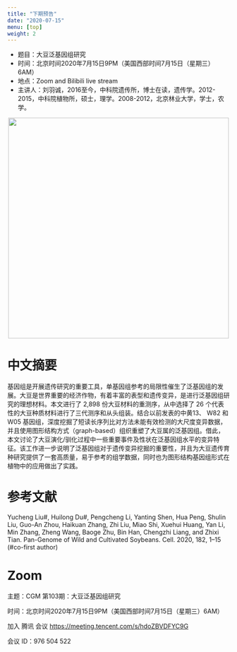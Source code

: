 ```yaml
---
title: "下期预告"
date: "2020-07-15"
menu: [top]
weight: 2
---
```


- 题目：大豆泛基因组研究
- 时间：北京时间2020年7月15日9PM（美国西部时间7月15日（星期三）6AM）
- 地点：Zoom and Bilibili live stream
- 主讲人：刘羽诚，2016至今，中科院遗传所，博士在读，遗传学。2012-2015，中科院植物所，硕士，理学。2008-2012，北京林业大学，学士，农学。

<div align="center">
<img src="https://i.loli.net/2020/07/08/DxXH18IVhAnvNBL.jpg" height=500>
</div>


# 中文摘要

基因组是开展遗传研究的重要工具，单基因组参考的局限性催生了泛基因组的发展。大豆是世界重要的经济作物，有着丰富的表型和遗传变异，是进行泛基因组研究的理想材料。本文进行了 2,898 份大豆材料的重测序，从中选择了 26 个代表性的大豆种质材料进行了三代测序和从头组装。结合以前发表的中黄13、 W82 和 W05 基因组，深度挖掘了短读长序列比对方法未能有效检测的大尺度变异数据，并且使用图形结构方式（graph-based）组织重塑了大豆属的泛基因组。借此，本文讨论了大豆演化/驯化过程中一些重要事件及性状在泛基因组水平的变异特征。该工作进一步说明了泛基因组对于遗传变异挖掘的重要性，并且为大豆遗传育种研究提供了一套高质量，易于参考的组学数据，同时也为图形结构基因组形式在植物中的应用做出了实践。

# 参考文献

Yucheng Liu#, Huilong Du#, Pengcheng Li, Yanting Shen, Hua Peng, Shulin Liu, Guo-An Zhou, Haikuan Zhang, Zhi Liu, Miao Shi, Xuehui Huang, Yan Li, Min Zhang, Zheng Wang, Baoge Zhu, Bin Han, Chengzhi Liang, and Zhixi Tian. Pan-Genome of Wild and Cultivated Soybeans. Cell. 2020, 182, 1–15 (#co-first author)

# Zoom

主题：CGM 第103期：大豆泛基因组研究

时间：北京时间2020年7月15日9PM（美国西部时间7月15日（星期三）6AM）

加入 腾讯 会议
https://meeting.tencent.com/s/hdoZBVDFYC9G

会议 ID：976 504 522

